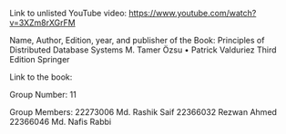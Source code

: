 Link to unlisted YouTube video:
https://www.youtube.com/watch?v=3XZm8rXGrFM



Name, Author, Edition, year, and publisher of the Book:
Principles of Distributed
Database Systems
M. Tamer Özsu • Patrick Valduriez
Third Edition
Springer

Link to the book:




Group Number:
11

Group Members:
22273006 Md. Rashik Saif
22366032 Rezwan Ahmed
22366046 Md. Nafis Rabbi